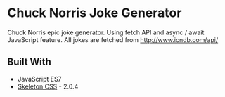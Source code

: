 # Chuck Norris Joke Generator 
Chuck Norris epic joke generator. Using fetch API and async / await JavaScript feature.
All jokes are fetched from http://www.icndb.com/api/

## Built With
* JavaScript ES7
* [Skeleton CSS](http://getskeleton.com/) - 2.0.4
